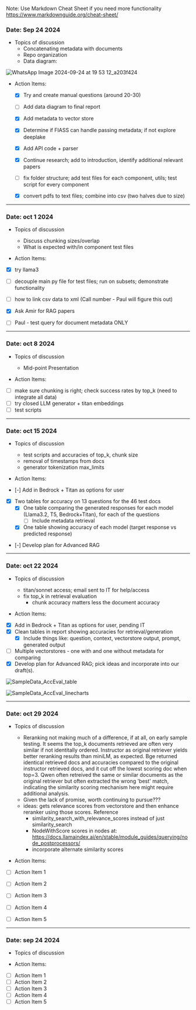 Note: Use Markdown Cheat Sheet if you need more functionality
https://www.markdownguide.org/cheat-sheet/
### Date: Sep 24 2024 
- Topics of discussion
    - Concatenating metadata with documents
    - Repo organization
    - Data diagram:

![WhatsApp Image 2024-09-24 at 19 53 12_a203f424](https://github.com/user-attachments/assets/7868fbcc-1f64-4a4b-b408-81b515e24889)


- Action Items:
    * [x] Try and create manual questions (around 20-30)
    * [ ] Add data diagram to final report
    * [x] Add metadata to vector store
    * [x] Determine if FIASS can handle passing metadata; if not explore deeplake
    * [x] Add API code + parser
    * [x] Continue research; add to introduction, identify additional relevant papers
    * [ ] fix folder structure; add test files for each component, utils; test script for every component
    * [x] convert pdfs to text files; combine into csv (two halves due to size)


---
### Date: oct 1 2024 
- Topics of discussion
    - Discuss chunking sizes/overlap
    - What is expected with/in component test files

- Action Items:
* [x] try llama3
* [ ] decouple main py file for test files; run on subsets; demonstrate functionality
* [ ] how to link csv data to xml (Call number - Paul will figure this out)
* [x] Ask Amir for RAG papers
* [ ] Paul - test query for document metadata ONLY



---
### Date: oct 8 2024 
- Topics of discussion
    - Mid-point Presentation

- Action Items:
* [ ] make sure chunking is right; check success rates by top_k (need to integrate all data)
* [ ] try closed LLM generator + titan embeddings
* [ ] test scripts

---
### Date: oct 15 2024 
- Topics of discussion
    - test scripts and accuracies of top_k, chunk size
    - removal of timestamps from docs
    - generator tokenization max_limits

- Action Items:
* [-] Add in Bedrock + Titan as options for user
* [x] Two tables for accuracy on 13 questions for the 46 test docs
    * [x] One table comparing the generated responses for each model (Llama3.2, T5, Bedrock+Titan), for each of the questions
        * [ ] Include metadata retrieval
    * [x] One table showing accuracy of each model (target response vs predicted response)
* [-] Develop plan for Advanced RAG


---
### Date: oct 22 2024 
- Topics of discussion
    - titan/sonnet access; email sent to IT for help/access
    - fix top_k in retrieval evaluation
        - chunk accuracy matters less the document accuracy

- Action Items:
* [x] Add in Bedrock + Titan as options for user, pending IT
* [x] Clean tables in report showing accuracies for retrieval/generation
    * [x] Include things like: question, context, vectorstore output, prompt, generated output
* [ ] Multiple vectorstores - one with and one without metadata for comparing
* [x] Develop plan for Advanced RAG; pick ideas and incorporate into our draft(s).

![SampleData_AccEval_table](https://github.com/user-attachments/assets/5a92c996-5edf-486c-92b5-74b9a0603c0d)

![SampleData_AccEval_linecharts](https://github.com/user-attachments/assets/c35b960e-cf49-4a51-8dfe-a83628e8c79c)



---
### Date: oct 29 2024 
- Topics of discussion
    - Reranking not making much of a difference, if at all, on early sample testing. It seems the top_k documents retrieved are often very similar if not identitally ordered. Instructor as original retriever yields better reranking results than miniLM, as expected. Bge returned identical retrieved docs and accuracies compared to the original instructor retrieved docs, and it cut off the lowest scoring doc when top=3. Qwen often retreived the same or similar documents as the original retriever but often extracted the wrong 'best' match, indicating the similarity scoring mechanism here might require additional analysis.   
    - Given the lack of promise, worth continuing to pursue???
    - ideas: gets relevance scores from vectorstore and then enhance reranker using those scores. Reference
        - similarity_search_with_relevance_scores instead of just similarity_search
        - NodeWithScore scores in nodes at:                       https://docs.llamaindex.ai/en/stable/module_guides/querying/node_postprocessors/
        - incorporate alternate similarity scores



- Action Items:
* [ ] Action Item 1
* [ ] Action Item 2
* [ ] Action Item 3
* [ ] Action Item 4
* [ ] Action Item 5
























---
### Date: sep 24 2024 
- Topics of discussion




- Action Items:
* [ ] Action Item 1
* [ ] Action Item 2
* [ ] Action Item 3
* [ ] Action Item 4
* [ ] Action Item 5
